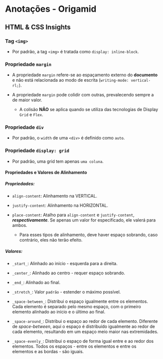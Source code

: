 # Anotações - Origamid

## HTML & CSS Insights

### Tag `<img>`

- Por padrão, a tag `<img>` é tratada como `display: inline-block`.

### Propriedade `margin`

- A propriedade `margin` refere-se ao espaçamento externo do **documento** e não está relacionada ao modo de escrita (`writing-mode: vertical-rl;`).

- A propriedade `margin` pode colidir com outras, prevalecendo sempre a de maior valor.
  - A colisão **NÃO** se aplica quando se utiliza das tecnologias de Display `Grid` e `Flex`.

### Propriedade `div`

- Por padrão, o `width` de uma `<div>` é definido como `auto`.

### Propriedade `display: grid`

- Por padrão, uma grid tem apenas `uma coluna`.

#### Propriedades e Valores de Alinhamento

##### Propriedades:

- `align-content`: Alinhamento na VERTICAL.

- `justify-content`: Alinhamento na HORIZONTAL.

- `place-content`: Atalho para `align-content` e `justify-content`, **_respectivamente_**. Se apenas um valor for especificado, ele valerá para ambos.

  - Para esses tipos de alinhamento, deve haver espaço sobrando, caso contrário, eles não terão efeito.

##### Valores:

- `_start_`: Alinhado ao início - esquerda para a direita.

- `_center_`: Alinhado ao centro - requer espaço sobrando.

- `_end_`: Alinhado ao final.

- `_stretch_`: Valor `padrão` - estender o máximo possível.

- `_space-between_`: Distribui o espaço igualmente entre os elementos. Cada elemento é separado pelo mesmo espaço, com o primeiro elemento alinhado ao início e o último ao final.

- `_space-around_`: Distribui o espaço ao redor de cada elemento. Diferente de _space-between_, aqui o espaço é distribuído igualmente ao redor de cada elemento, resultando em um espaço meio maior nas extremidades.

- `_space-evenly_`: Distribui o espaço de forma igual entre e ao redor dos elementos. Todos os espaços - entre os elementos e entre os elementos e as bordas - são iguais.

